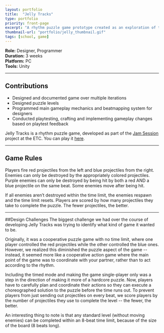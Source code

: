 ```yaml
---
layout: portfolio
title:  "Jelly Tracks"
type: portfolio
priority: front-page
excerpt: "A rhythm puzzle game prototype created as an exploration of the rhythm game genre."
thumbnail-url: "portfolio/jelly_thumbnail.gif"
tags: [school, game]
---
```


**Role:** Designer, Programmer  
**Duration:** 3 weeks  
**Platform:** PC  
**Tools:** Unity   

<hr />

## Contributions
* Designed and documented game over multiple iterations
* Designed puzzle levels
* Programmed main gameplay mechanics and beatmapping system for designers
* Conducted playtesting, crafting and implementing gameplay changes based on playtest feedback

Jelly Tracks is a rhythm puzzle game, developed as part of the [Jam Session](https://etc.cmu.edu/projects/jam-session) project at the ETC. You can play it [here](https://jamsession.itch.io/jelly-tracks).

<hr />

## Game Rules
Players fire red projectiles from the left and blue projectiles from the right.
Enemies can only be destroyed by the appropriately colored projectiles.
Purple enemies can only be destroyed by being hit by both a red AND a blue projectile on the same beat.
Some enemies move after being hit.

If all enemies aren’t destroyed within the time limit, the enemies respawn and the time limit resets.
Players are scored by how many projectiles they take to complete the puzzle. The fewer projectiles, the better.

<hr />
##Design Challenges
The biggest challenge we had over the course of developing Jelly Tracks was trying to identify what kind of game it wanted to be.

Originally, it was a cooperative puzzle game with no time limit, where one player controlled the red projectiles while the other controlled the blue ones. However, we realized this diminished the puzzle aspect of the game -- instead, it seemed more like a cooperative action game where the main point of the game was to coordinate with your partner, rather than to act according to the rhythm.



Including the timed mode and making the game single-player only was a step in the direction of making it more of a hardcore puzzle. Now, players have to carefully plan and coordinate their actions so they can execute a choreographed solution to the puzzle before the time runs out. To prevent players from just sending out projectiles on every beat, we score players by the number of projectiles they use to complete the level -- the fewer, the better.

An interesting thing to note is that any standard level (without moving enemies) can be completed within an 8-beat time limit, because of the size of the board (8 beats long).
